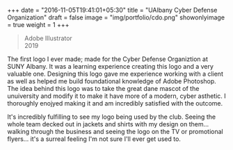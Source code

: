 +++
date = "2016-11-05T19:41:01+05:30"
title = "UAlbany Cyber Defense Organization"
draft = false
image = "img/portfolio/cdo.png"
showonlyimage = true
weight = 1
+++

>Adobe Illustrator  
>2019 
<!--more-->

The first logo I ever made; made for the Cyber Defense Organiztion at SUNY Albany. It was a learning experience creating this logo and a very valuable one. Designing this logo gave me experience working with a client as well as helped
me build foundational knowledge of Adobe Photoshop. The idea behind this logo was to take the great dane mascot of the unuiversity and modify it to make it have more of a modern, cyber asthetic. I thoroughly enojyed making it and am 
incredibly satisfied with the outcome.   

It's incredibly fulfilling to see my logo being used by the club. Seeing the whole team decked out in jackets and shirts with my design on them... walking through the business and seeing the logo on the TV or promotional flyers...
it's a surreal feeling I'm not sure I'll ever get used to.






